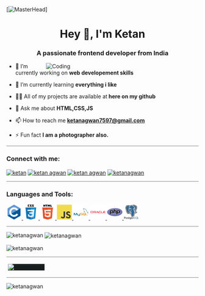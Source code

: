 [![MasterHead](https://www.wallpaperflare.com/minimalism-programming-code-wallpaper-qzzao/download/1680x500)]
<h1 align="center">Hey 👋, I'm Ketan</h1>
<h3 align="center">A passionate frontend developer from India</h3>
<img align="right" alt="Coding" width="400" src="https://media.tenor.com/rePDfDWO3XoAAAAd/hacking.gif">


- 🔭 I’m currently working on <b>**web developement skills**</b>

- 🌱 I’m currently learning <b>**everything i like**</B>

- 👨‍💻 All of my projects are available at<b> here on my github</b>

- 💬 Ask me about <b>**HTML,CSS,JS**</b>

- 📫 How to reach me <b>**ketanagwan7597@gmail.com**</b>

- ⚡ Fun fact **I am a photographer also.**
<hr style="height:1px;border-width:0;color:gray;background-color:gray">
<h3 align="left">Connect with me:</h3>
<p align="left">
<a href="https://codepen.io/ketan" target="blank"><img align="center" src="https://raw.githubusercontent.com/rahuldkjain/github-profile-readme-generator/master/src/images/icons/Social/codepen.svg" alt="ketan" height="30" width="40" /></a>
<a href="https://linkedin.com/in/ketan agwan" target="blank"><img align="center" src="https://raw.githubusercontent.com/rahuldkjain/github-profile-readme-generator/master/src/images/icons/Social/linked-in-alt.svg" alt="ketan agwan" height="30" width="40" /></a>
<a href="https://fb.com/ketan agwan" target="blank"><img align="center" src="https://raw.githubusercontent.com/rahuldkjain/github-profile-readme-generator/master/src/images/icons/Social/facebook.svg" alt="ketan agwan" height="30" width="40" /></a>
<a href="https://instagram.com/ketanagwan" target="blank"><img align="center" src="https://raw.githubusercontent.com/rahuldkjain/github-profile-readme-generator/master/src/images/icons/Social/instagram.svg" alt="ketanagwan" height="30" width="40" /></a>
</p>
<hr style="height:1px;border-width:0;color:gray;background-color:gray">
<h3 align="left">Languages and Tools:</h3>
<p align="left"> <a href="https://www.cprogramming.com/" target="_blank" rel="noreferrer"> <img src="https://raw.githubusercontent.com/devicons/devicon/master/icons/c/c-original.svg" alt="c" width="40" height="40"/> </a> <a href="https://www.w3schools.com/css/" target="_blank" rel="noreferrer"> <img src="https://raw.githubusercontent.com/devicons/devicon/master/icons/css3/css3-original-wordmark.svg" alt="css3" width="40" height="40"/> </a> <a href="https://www.w3.org/html/" target="_blank" rel="noreferrer"> <img src="https://raw.githubusercontent.com/devicons/devicon/master/icons/html5/html5-original-wordmark.svg" alt="html5" width="40" height="40"/> </a> <a href="https://developer.mozilla.org/en-US/docs/Web/JavaScript" target="_blank" rel="noreferrer"> <img src="https://raw.githubusercontent.com/devicons/devicon/master/icons/javascript/javascript-original.svg" alt="javascript" width="40" height="40"/> </a> <a href="https://www.mysql.com/" target="_blank" rel="noreferrer"> <img src="https://raw.githubusercontent.com/devicons/devicon/master/icons/mysql/mysql-original-wordmark.svg" alt="mysql" width="40" height="40"/> </a> <a href="https://www.oracle.com/" target="_blank" rel="noreferrer"> <img src="https://raw.githubusercontent.com/devicons/devicon/master/icons/oracle/oracle-original.svg" alt="oracle" width="40" height="40"/> </a> <a href="https://www.php.net" target="_blank" rel="noreferrer"> <img src="https://raw.githubusercontent.com/devicons/devicon/master/icons/php/php-original.svg" alt="php" width="40" height="40"/> </a> <a href="https://www.postgresql.org" target="_blank" rel="noreferrer"> <img src="https://raw.githubusercontent.com/devicons/devicon/master/icons/postgresql/postgresql-original-wordmark.svg" alt="postgresql" width="40" height="40"/> </a> </p>
<hr style="height:1px;border-width:0;color:gray;background-color:gray">
<p><img align="left" src="https://github-readme-stats.vercel.app/api/top-langs?username=ketanagwan&show_icons=true&locale=en&layout=compact" alt="ketanagwan" /></p>

<p>&nbsp;<img align="center" src="https://github-readme-stats.vercel.app/api?username=ketanagwan&show_icons=true&locale=en" alt="ketanagwan" /></p>

<p><img align="center" src="https://github-readme-streak-stats.herokuapp.com/?user=ketanagwan&" alt="ketanagwan" /></p>
<hr style="height:1px;border-width:0;color:gray;background-color:gray">
<p align="left"> <a href="https://github.com/ryo-ma/github-profile-trophy"><img src="https://github-profile-trophy.vercel.app/?username=ketanagwan" alt="ketanagwan" style="background:#182121; margin:4px;" /></a> </p>
<hr style="height:1px;border-width:0;color:gray;background-color:gray">
<p align="left"> <img src="https://komarev.com/ghpvc/?username=ketanagwan&label=Profile%20views&color=0e75b6&style=flat" alt="ketanagwan" /> </p>

